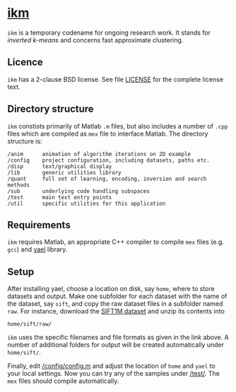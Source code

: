 # [ikm](https://github.com/iavr/ikm)

`ikm` is a temporary codename for ongoing research work. It stands for *inverted k-means* and concerns fast approximate clustering.

Licence
-------

`ikm` has a 2-clause BSD license. See file [LICENSE](/LICENSE) for the complete license text.

Directory structure
-------------------

`ikm` constists primarily of Matlab `.m` files, but also includes a number of `.cpp` files which are compiled as `mex` file to interface Matlab. The directory structure is:

	/anim      animation of algorithm iterations on 2D example
	/config    project configuration, including datasets, paths etc.
	/disp      text/graphical display
	/lib       generic utilities library
	/quant     full set of learning, encoding, inversion and search methods
	/sub       underlying code handling subspaces
	/test      main test entry points
	/util      specific utilities for this application

Requirements
------------

`ikm` requires Matlab, an appropriate C++ compiler to compile `mex` files (e.g. `gcc`) and [yael](http://yael.gforge.inria.fr/) library.

Setup
-----

After installing yael, choose a location on disk, say `home`, where to store datasets and output. Make one subfolder for each dataset with the name of the dataset, say `sift`, and copy the raw dataset files in a subfolder named `raw`. For instance, download the [SIFT1M dataset](http://corpus-texmex.irisa.fr/) and unzip its contents into

	home/sift/raw/

`ikm` uses the specific filenames and file formats as given in the link above. A number of additional folders for output will be created automatically under `home/sift/`.

Finally, edit [/config/config.m](/config/config.m) and adjust the location of `home` and `yael` to your local settings. Now you can try any of the samples under [/test/](/test/). The `mex` files should compile automatically.
